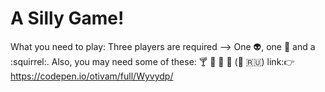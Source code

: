 # A Silly Game! 
What you need to play:
Three players are required --> One :alien:, one :frog: and a :squirrel:. Also, you may need some of these: :cocktail: :beer: :sushi: :ice_cream: (:sake: :ru:)
link::point_right: https://codepen.io/otivam/full/Wyvydp/

